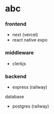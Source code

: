 # abc

### frontend

- next (vercel)
- react native expo

### middleware

- clerkjs

### backend

- express (railway)

database
- postgres (railway)
